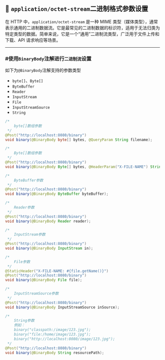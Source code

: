 ## 🤯 `application/octet-stream`二进制格式参数设置

在 HTTP 中，`application/octet-stream` 是一种 MIME 类型（媒体类型），通常表示通用的二进制数据流。它是最常见的二进制数据的标识符，适用于无法归类为特定类型的数据。简单来说，它是一个“通用”二进制流类型，广泛用于文件上传和下载、API 请求响应等场景。

---
### #使用`BinaryBody`注解进行`二进制流`设置

如下为`@BinaryBody`注解支持的参数类型

- `byte[]`、`Byte[]`
- `ByteBuffer`
- `Reader`
- `InputStream`
- `File`
- `InputStreamSource`
- `String`

```java
/*
    byte[]数组参数    
 */
@Post("http://localhost:8080/binary")
void binary(@BinaryBody byte[] bytes, @QueryParam String filename);

/*
    Byte[]数组参数    
 */
@Post("http://localhost:8080/binary")
void binary(@BinaryBody Byte[] bytes, @HeaderParam("X-FILE-NAME") String filename);

/*
    ByteBuffer参数    
 */
@Post("http://localhost:8080/binary")
void binary(@BinaryBody ByteBuffer byteBuffer);

/*
    Reader参数    
 */
@Post("http://localhost:8080/binary")
void binary(@BinaryBody Reader reader);

/*
    InputStream参数    
 */
@Post("http://localhost:8080/binary")
void binary(@BinaryBody InputStream in);

/*
    File参数    
 */
@StaticHeader("X-FILE-NAME: #{file.getName()}")
@Post("http://localhost:8080/binary")
void binary(@BinaryBody File file);

/*
    InputStreamSource参数    
 */
@Post("http://localhost:8080/binary")
void binary(@BinaryBody InputStreamSource inSource);

/*
    String参数
    例如：
    binary("classpath:/image/123.jpg");  
    binary("file:/home/image/123.jpg");  
    binary("http://localhost:8080/image/123.jpg"); 
 */
@Post("http://localhost:8080/binary")
void binary(@BinaryBody String resourcePath);
```